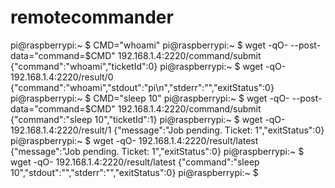 # remotecommander
pi@raspberrypi:~ $ CMD="whoami"
pi@raspberrypi:~ $ wget -qO- --post-data="command=$CMD" 192.168.1.4:2220/command/submit
{"command":"whoami","ticketId":0}
pi@raspberrypi:~ $ wget -qO- 192.168.1.4:2220/result/0
{"command":"whoami","stdout":"pi\n","stderr":"","exitStatus":0}
pi@raspberrypi:~ $ CMD="sleep 10"
pi@raspberrypi:~ $ wget -qO- --post-data="command=$CMD" 192.168.1.4:2220/command/submit
{"command":"sleep 10","ticketId":1}
pi@raspberrypi:~ $ wget -qO- 192.168.1.4:2220/result/1
{"message":"Job pending. Ticket: 1","exitStatus":0}
pi@raspberrypi:~ $ wget -qO- 192.168.1.4:2220/result/latest
{"message":"Job pending. Ticket: 1","exitStatus":0}
pi@raspberrypi:~ $ wget -qO- 192.168.1.4:2220/result/latest
{"command":"sleep 10","stdout":"","stderr":"","exitStatus":0}
pi@raspberrypi:~ $
